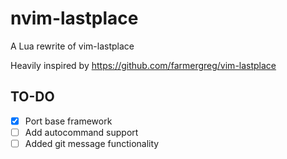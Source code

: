 # nvim-lastplace
A Lua rewrite of vim-lastplace

Heavily inspired by https://github.com/farmergreg/vim-lastplace

## TO-DO
- [x] Port base framework
- [ ] Add autocommand support
- [ ] Added git message functionality
